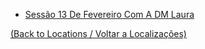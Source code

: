 

- [Sessão 13 De Fevereiro Com A DM Laura](sessao_13_de_fevereiro_com_a_dm_laura.md)
	
[(Back to Locations / Voltar a Localizações)](localizacoes.md)
